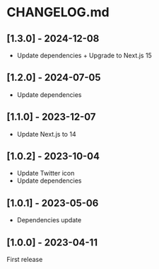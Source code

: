 # CHANGELOG.md

## [1.3.0] - 2024-12-08

- Update dependencies + Upgrade to Next.js 15

## [1.2.0] - 2024-07-05

- Update dependencies

## [1.1.0] - 2023-12-07

- Update Next.js to 14

## [1.0.2] - 2023-10-04

- Update Twitter icon
- Update dependencies

## [1.0.1] - 2023-05-06

- Dependencies update

## [1.0.0] - 2023-04-11

First release
